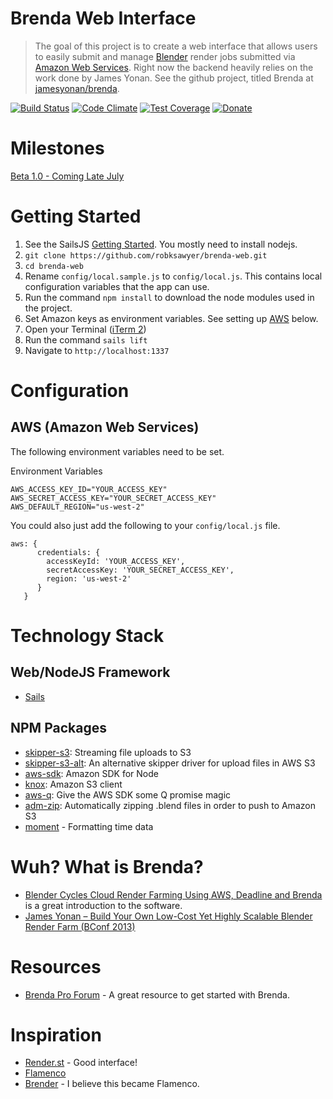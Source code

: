 # Brenda Web Interface
> The goal of this project is to create a web interface that allows users to easily submit and manage [Blender](http://www.blender.org/) render jobs submitted via [Amazon Web Services](http://aws.amazon.com/). Right now the backend heavily relies on the work done by James Yonan. See the github project, titled Brenda at [jamesyonan/brenda](https://github.com/jamesyonan/brenda).

[![Build Status](https://travis-ci.org/robksawyer/brenda-web.svg)](https://travis-ci.org/robksawyer/brenda-web) [![Code Climate](https://codeclimate.com/github/robksawyer/brenda-web/badges/gpa.svg)](https://codeclimate.com/github/robksawyer/brenda-web) [![Test Coverage](https://codeclimate.com/github/robksawyer/brenda-web/badges/coverage.svg)](https://codeclimate.com/github/robksawyer/brenda-web/coverage) [![Donate](https://img.shields.io/gratipay/robksawyer.svg)](https://gratipay.com/~robksawyer/)

# Milestones

[Beta 1.0 - Coming Late July](https://github.com/robksawyer/brenda-web/milestones/Beta%20Version%201.0)

# Getting Started

1. See the SailsJS [Getting Started](http://sailsjs.org/#!/getStarted). You mostly need to install nodejs.
1. `git clone https://github.com/robksawyer/brenda-web.git`
1. `cd brenda-web`
1. Rename `config/local.sample.js` to `config/local.js`. This contains local configuration variables that the app can use.
1. Run the command `npm install` to download the node modules used in the project.
1. Set Amazon keys as environment variables. See setting up [AWS](https://github.com/robksawyer/brenda-web#aws-amazon) below.
1. Open your Terminal ([iTerm 2](https://www.iterm2.com/))
1. Run the command `sails lift`
1. Navigate to `http://localhost:1337`

# Configuration

## AWS (Amazon Web Services)

The following environment variables need to be set.

Environment Variables
```
AWS_ACCESS_KEY_ID="YOUR_ACCESS_KEY"
AWS_SECRET_ACCESS_KEY="YOUR_SECRET_ACCESS_KEY"
AWS_DEFAULT_REGION="us-west-2"
```

You could also just add the following to your `config/local.js` file.
```
aws: {
      credentials: {
        accessKeyId: 'YOUR_ACCESS_KEY',
        secretAccessKey: 'YOUR_SECRET_ACCESS_KEY',
        region: 'us-west-2'
      }
   }
```

# Technology Stack

## Web/NodeJS Framework
- [Sails](http://sailsjs.org)

## NPM Packages
- [skipper-s3](https://www.npmjs.com/package/skipper-s3): Streaming file uploads to S3
- [skipper-s3-alt](https://www.npmjs.com/package/skipper-s3-alt): An alternative skipper driver for upload files in AWS S3
- [aws-sdk](https://www.npmjs.com/package/aws-sdk): Amazon SDK for Node
- [knox](https://www.npmjs.com/package/knox): Amazon S3 client
- [aws-q](https://www.npmjs.com/package/aws-q): Give the AWS SDK some Q promise magic
- [adm-zip](https://www.npmjs.com/package/adm-zip): Automatically zipping .blend files in order to push to Amazon S3
- [moment](http://momentjs.com/) - Formatting time data


# Wuh? What is Brenda?
- [Blender Cycles Cloud Render Farming Using AWS, Deadline and Brenda](https://www.youtube.com/watch?v=NkZ60lF-nKM) is a great introduction to the software.
- [James Yonan – Build Your Own Low-Cost Yet Highly Scalable Blender Render Farm (BConf 2013)](http://www.youtube.com/watch?v=_Oqo383uviw)

# Resources
- [Brenda Pro Forum](http://brendapro.com/forum/) - A great resource to get started with Brenda.

# Inspiration
- [Render.st](https://render.st) - Good interface!
- [Flamenco](http://www.flamenco.io/)
- [Brender](http://www.brender-farm.org/) - I believe this became Flamenco.
